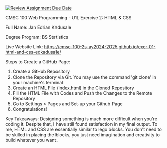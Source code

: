 [![Review Assignment Due Date](https://classroom.github.com/assets/deadline-readme-button-22041afd0340ce965d47ae6ef1cefeee28c7c493a6346c4f15d667ab976d596c.svg)](https://classroom.github.com/a/VhAR7jGx)

CMSC 100 Web Programming - U1L
Exercise 2: HTML & CSS

Full Name: Jan Edrian Kadusale

Degree Program: BS Statistics

Live Website Link: https://cmsc-100-2s-ay2024-2025.github.io/exer-01-html-and-css-edkadusale/

Steps to Create a GitHub Page:
1. Create a GitHub Repository 
2. Clone the Repository via Git. You may use the command 'git clone' in your machine's terminal
3. Create an HTML File (index.html) in the Cloned Repository
4. Fill the HTML File with Codes and Push the Changes to the Remote Repository
5. Go to Settings > Pages and Set-up your Github Page
6. Congratulations!

Key Takeaways:
Designing something is much more difficult when you're coding it. Despite that, I have still found satisfaction in my final output. To me, HTML and CSS are essentially similar to lego blocks. You don't need to be skilled in placing the blocks, you just need imagination and creativity to build whatever you want.